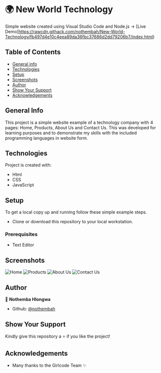 # :earth_africa: New World Technology
Simple website created using Visual Studio Code and Node.js -> [Live Demo]https://rawcdn.githack.com/nothembah/New-World-Technology/fb497d4e10c4eea89da36fbc37686d2dd79206b7/index.html)

## Table of Contents
* [General info](#general-info)
* [Technologies](#technologies)
* [Setup](#setup)
* [Screenshots](#screenshots)
* [Author](#author)
* [Show Your Support](#show-your-support)
* [Acknowledgements](#acknowledgements)

## General Info
This project is a simple website example of a technology company with 4 pages: Home, Products, About Us and Contact Us. This was developed for learning purposes and to demonstrate my skills with the included programming languages in website form.

## Technologies
Project is created with:
- Html
- CSS
- JavaScript

## Setup
To get a local copy up and running follow these simple example steps.
- Clone or download this repository to your local workstation.

### Prerequisites
- Text Editor

## Screenshots
![Home](https://user-images.githubusercontent.com/74840172/125192628-279ca780-e249-11eb-9456-aba9ac21c885.png)
![Products](https://user-images.githubusercontent.com/74840172/125192630-29666b00-e249-11eb-9448-8c36c34dacf2.png)
![About Us](https://user-images.githubusercontent.com/74840172/125192631-29ff0180-e249-11eb-8bcc-7981bafd8e85.png)
![Contact Us](https://user-images.githubusercontent.com/74840172/125192632-2a979800-e249-11eb-9113-095aecd5f118.png)

## Author
:bust_in_silhouette: **Nothemba Hlongwa**
- Github: [@nothembah](https://github.com/nothembah)

## Show Your Support
Kindly give this repository a :star: if you like the project!

## Acknowledgements
- Many thanks to the Girlcode Team :sparkles:
